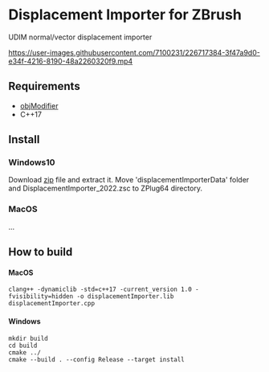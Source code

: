 # Displacement Importer for ZBrush

UDIM normal/vector displacement importer


https://user-images.githubusercontent.com/7100231/226717384-3f47a9d0-e34f-4216-8190-48a2260320f9.mp4


## Requirements
* [objModifier](https://github.com/minoue/objModifier)
* C++17

## Install

### Windows10
Download [zip](https://github.com/minoue/displacementImporter/releases/download/v0.1/DisplacementImporter_2022_win10.zip) file and extract it.
Move 'displacementImporterData' folder and DisplacementImporter_2022.zsc to ZPlug64 directory.

### MacOS
...


## How to build

#### MacOS
```
clang++ -dynamiclib -std=c++17 -current_version 1.0 -fvisibility=hidden -o displacementImporter.lib displacementImporter.cpp
```

#### Windows
```
mkdir build
cd build
cmake ../
cmake --build . --config Release --target install
```
